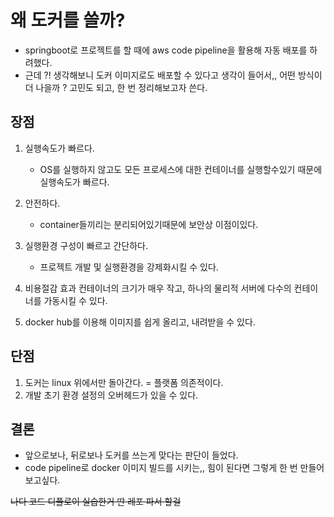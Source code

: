 # 왜 도커를 쓸까?

- springboot로 프로젝트를 할 때에 aws code pipeline을 활용해 자동 배포를 하려했다.
- 근데 ?! 생각해보니 도커 이미지로도 배포할 수 있다고 생각이 들어서,, 어떤 방식이 더 나을까 ? 고민도 되고, 한 번 정리해보고자 쓴다.

## 장점

1. 실행속도가 빠르다.

   - OS를 실행하지 않고도 모든 프로세스에 대한 컨테이너를 실행할수있기 때문에 실행속도가 빠르다.

2. 안전하다.

   - container들끼리는 분리되어있기때문에 보안상 이점이있다.

3. 실행환경 구성이 빠르고 간단하다.

   - 프로젝트 개발 및 실행환경을 강제화시킬 수 있다.

4. 비용절감 효과 컨테이너의 크기가 매우 작고, 하나의 물리적 서버에 다수의 컨테이너를 가동시킬 수 있다.

5. docker hub를 이용해 이미지를 쉽게 올리고, 내려받을 수 있다.

## 단점

1. 도커는 linux 위에서만 돌아간다. = 플랫폼 의존적이다.
2. 개발 초기 환경 설정의 오버헤드가 있을 수 있다.

## 결론

- 앞으로보나, 뒤로보나 도커를 쓰는게 맞다는 판단이 들었다.
- code pipeline로 docker 이미지 빌드를 시키는,, 힘이 된다면 그렇게 한 번 만들어보고싶다.

~~나다 코드 디플로이 실습한거 딴 레포 파서 할걸~~
